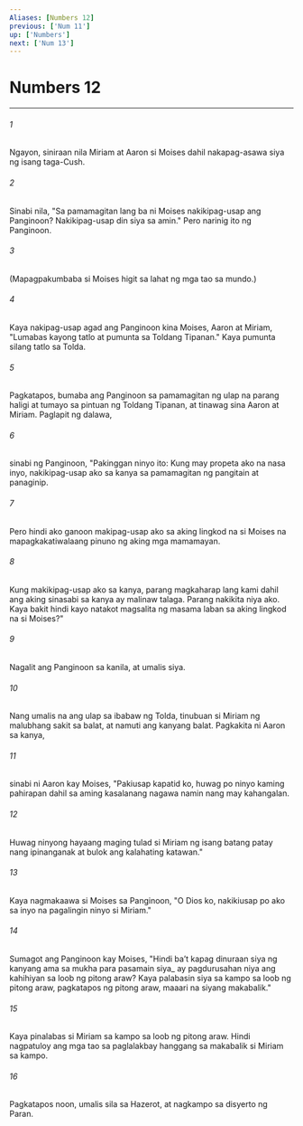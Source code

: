 ```yaml
---
Aliases: [Numbers 12]
previous: ['Num 11']
up: ['Numbers']
next: ['Num 13']
---
```

# Numbers 12

***






















###### 1 










Ngayon, siniraan nila Miriam at Aaron si Moises dahil nakapag-asawa siya ng isang taga-Cush. 





















###### 2 










Sinabi nila, "Sa pamamagitan lang ba ni Moises nakikipag-usap ang Panginoon? Nakikipag-usap din siya sa amin." Pero narinig ito ng Panginoon. 





















###### 3 










(Mapagpakumbaba si Moises higit sa lahat ng mga tao sa mundo.) 





















###### 4 










Kaya nakipag-usap agad ang Panginoon kina Moises, Aaron at Miriam, "Lumabas kayong tatlo at pumunta sa Toldang Tipanan." Kaya pumunta silang tatlo sa Tolda. 





















###### 5 










Pagkatapos, bumaba ang Panginoon sa pamamagitan ng ulap na parang haligi at tumayo sa pintuan ng Toldang Tipanan, at tinawag sina Aaron at Miriam. Paglapit ng dalawa, 





















###### 6 










sinabi ng Panginoon, "Pakinggan ninyo ito: Kung may propeta ako na nasa inyo, nakikipag-usap ako sa kanya sa pamamagitan ng pangitain at panaginip. 





















###### 7 










Pero hindi ako ganoon makipag-usap ako sa aking lingkod na si Moises na mapagkakatiwalaang pinuno ng aking mga mamamayan. 





















###### 8 










Kung makikipag-usap ako sa kanya, parang magkaharap lang kami dahil ang aking sinasabi sa kanya ay malinaw talaga. Parang nakikita niya ako. Kaya bakit hindi kayo natakot magsalita ng masama laban sa aking lingkod na si Moises?" 





















###### 9 










Nagalit ang Panginoon sa kanila, at umalis siya. 





















###### 10 










Nang umalis na ang ulap sa ibabaw ng Tolda, tinubuan si Miriam ng malubhang sakit sa balat, at namuti ang kanyang balat. Pagkakita ni Aaron sa kanya, 





















###### 11 










sinabi ni Aaron kay Moises, "Pakiusap kapatid ko, huwag po ninyo kaming pahirapan dahil sa aming kasalanang nagawa namin nang may kahangalan. 





















###### 12 










Huwag ninyong hayaang maging tulad si Miriam ng isang batang patay nang ipinanganak at bulok ang kalahating katawan." 





















###### 13 










Kaya nagmakaawa si Moises sa Panginoon, "O Dios ko, nakikiusap po ako sa inyo na pagalingin ninyo si Miriam." 





















###### 14 










Sumagot ang Panginoon kay Moises, "Hindi baʼt kapag dinuraan siya ng kanyang ama sa mukha para pasamain siya_ ay pagdurusahan niya ang kahihiyan sa loob ng pitong araw? Kaya palabasin siya sa kampo sa loob ng pitong araw, pagkatapos ng pitong araw, maaari na siyang makabalik." 





















###### 15 










Kaya pinalabas si Miriam sa kampo sa loob ng pitong araw. Hindi nagpatuloy ang mga tao sa paglalakbay hanggang sa makabalik si Miriam sa kampo. 





















###### 16 










Pagkatapos noon, umalis sila sa Hazerot, at nagkampo sa disyerto ng Paran.
